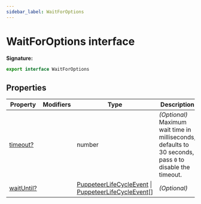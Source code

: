 ```yaml
---
sidebar_label: WaitForOptions
---
```


# WaitForOptions interface

**Signature:**

```typescript
export interface WaitForOptions
```

## Properties

| Property                                              | Modifiers | Type                                                                                                                                       | Description                                                                                                              |
| ----------------------------------------------------- | --------- | ------------------------------------------------------------------------------------------------------------------------------------------ | ------------------------------------------------------------------------------------------------------------------------ |
| [timeout?](./puppeteer.waitforoptions.timeout.md)     |           | number                                                                                                                                     | <i>(Optional)</i> Maximum wait time in milliseconds, defaults to 30 seconds, pass <code>0</code> to disable the timeout. |
| [waitUntil?](./puppeteer.waitforoptions.waituntil.md) |           | [PuppeteerLifeCycleEvent](./puppeteer.puppeteerlifecycleevent.md) \| [PuppeteerLifeCycleEvent](./puppeteer.puppeteerlifecycleevent.md)\[\] | <i>(Optional)</i>                                                                                                        |
